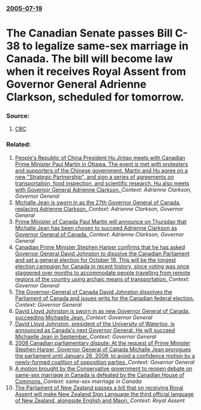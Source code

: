 ### [2005-07-19](/news/2005/07/19/index.md)

#  The Canadian Senate passes Bill C-38 to legalize same-sex marriage in Canada. The bill will become law when it receives Royal Assent from Governor General Adrienne Clarkson, scheduled for tomorrow. 




### Source:

1. [CBC](http://www.cbc.ca/canada/story/2005/07/19/samesex050719.html)

### Related:

1. [ People's Republic of China President Hu Jintao meets with Canadian Prime Minister Paul Martin in Ottawa. The event is met with protesters and supporters of the Chinese government. Martin and Hu agree on a new "Strategic Partnership", and sign a series of agreements on transportation, food inspection, and scientific research. Hu also meets with Governor General Adrienne Clarkson. ](/news/2005/09/9/people-s-republic-of-china-president-hu-jintao-meets-with-canadian-prime-minister-paul-martin-in-ottawa-the-event-is-met-with-protesters-a.md) _Context: Adrienne Clarkson, Governor General_
2. [ Michalle Jean is sworn in as the 27th Governor General of Canada, replacing Adrienne Clarkson. ](/news/2005/09/27/michaelle-jean-is-sworn-in-as-the-27th-governor-general-of-canada-replacing-adrienne-clarkson.md) _Context: Adrienne Clarkson, Governor General_
3. [ Prime Minister of Canada Paul Martin will announce on Thursday that Michalle Jean has been chosen to succeed Adrienne Clarkson as Governor General of Canada. ](/news/2005/08/3/prime-minister-of-canada-paul-martin-will-announce-on-thursday-that-michaelle-jean-has-been-chosen-to-succeed-adrienne-clarkson-as-governor.md) _Context: Adrienne Clarkson, Governor General_
4. [Canadian Prime Minister Stephen Harper confirms that he has asked Governor General David Johnston to dissolve the Canadian Parliament and set a general election for October 19. This will be the longest election campaign for Canada in recent history, since voting was once staggered over months to accommodate people travelling from remote regions of the country using archaic means of transportation. ](/news/2015/08/2/canadian-prime-minister-stephen-harper-confirms-that-he-has-asked-governor-general-david-johnston-to-dissolve-the-canadian-parliament-and-se.md) _Context: Governor General_
5. [The Governor-General of Canada David Johnston dissolves the Parliament of Canada and issues writs for the Canadian federal election. ](/news/2011/03/26/the-governor-general-of-canada-david-johnston-dissolves-the-parliament-of-canada-and-issues-writs-for-the-canadian-federal-election.md) _Context: Governor General_
6. [David Lloyd Johnston is sworn in as new Governor General of Canada, succeeding Michaelle Jean. ](/news/2010/10/1/david-lloyd-johnston-is-sworn-in-as-new-governor-general-of-canada-succeeding-michaa-lle-jean.md) _Context: Governor General_
7. [David Lloyd Johnston, president of the University of Waterloo, is announced as Canada's next  Governor General. He will succeed Michaelle Jean in September. ](/news/2010/07/8/david-lloyd-johnston-president-of-the-university-of-waterloo-is-announced-as-canada-s-next-governor-general-he-will-succeed-michaa-lle-j.md) _Context: Governor General_
8. [ 2008 Canadian parliamentary dispute: At the request of Prime Minister Stephen Harper, Governor General of Canada Michalle Jean prorogues the parliament until January 26, 2009, to avoid a confidence motion by a newly-formed coalition of opposition parties. ](/news/2008/12/4/2008-canadian-parliamentary-dispute-at-the-request-of-prime-minister-stephen-harper-governor-general-of-canada-michaelle-jean-prorogues-t.md) _Context: Governor General_
9. [ A motion brought by the Conservative government to reopen debate on same-sex marriage in Canada is defeated by the Canadian House of Commons. ](/news/2006/12/7/a-motion-brought-by-the-conservative-government-to-reopen-debate-on-same-sex-marriage-in-canada-is-defeated-by-the-canadian-house-of-common.md) _Context: same-sex marriage in Canada_
10. [ The Parliament of New Zealand passes a bill that on receiving Royal Assent will make New Zealand Sign Language the third official language of New Zealand, alongside English and Maori. ](/news/2006/04/6/the-parliament-of-new-zealand-passes-a-bill-that-on-receiving-royal-assent-will-make-new-zealand-sign-language-the-third-official-language.md) _Context: Royal Assent_
